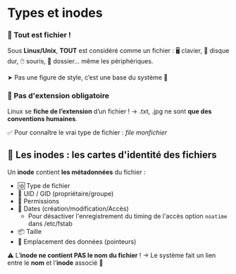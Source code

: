 # Types et inodes

### **📌 Tout est fichier !**

Sous **Linux/Unix**, **TOUT** est considéré comme un fichier : 🖥️ clavier, 💾 disque dur, 🖱️ souris, 📁 dossier… même les périphériques. 

➤ Pas une figure de style, c’est une base du système 🧠

### **🔎 Pas d'extension obligatoire**

Linux se **fiche de l’extension** d’un fichier ! → .txt, .jpg ne sont **que des conventions humaines**.

✅ Pour connaître le vrai type de fichier : *file monfichier*



## **🧬 Les inodes : les cartes d'identité des fichiers**

Un **inode** contient **les métadonnées** du fichier :

- 🆔 Type de fichier
- 👤 UID / GID (propriétaire/groupe)
- 🔐 Permissions
- 📅 Dates (création/modification/Accès)
  -  Pour désactiver l'enregistrement du timing de l'accès option `noatime` dans /etc/fstab
- 📦 Taille
- 📍 Emplacement des données (pointeurs)



⚠️ L’**inode ne contient PAS le nom du fichier** ! → Le système fait un lien entre le **nom** et l’**inode** associé 🧷

